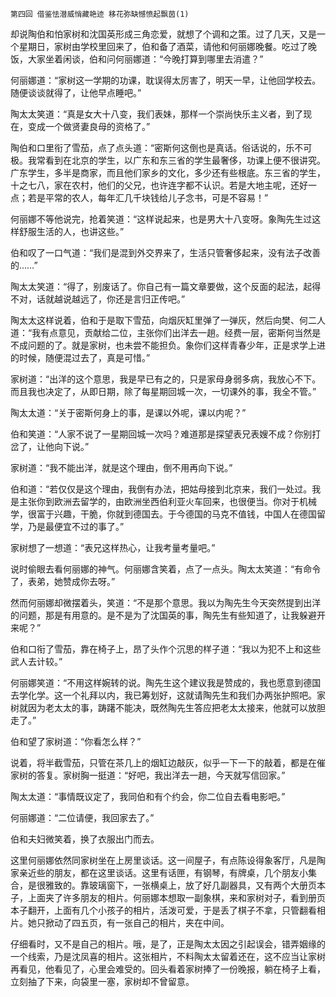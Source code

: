     第四回 借鉴怯潜威悄藏艳迹 移花弥缺憾愤起飘茵(1) 

   却说陶伯和怕家树和沈国英形成三角恋爱，就想了个调和之策。过了几天，又是一个星期日，家树由学校里回来了，伯和备了酒菜，请他和何丽娜晚餐。吃过了晚饭，大家坐着闲谈，伯和问何丽娜道：“今晚打算到哪里去消遣？”

   何丽娜道：“家树这一学期的功课，耽误得太厉害了，明天一早，让他回学校去。随便谈谈就得了，让他早点睡吧。”

   陶太太笑道：“真是女大十八变，我们表妹，那样一个崇尚快乐主义者，到了现在，变成一个做贤妻良母的资格了。”

   陶伯和口里衔了雪茄，点了点头道：“密斯何这倒也是真话。俗话说的，乐不可极。我常看到在北京的学生，以广东和东三省的学生最奢侈，功课上便不很讲究。广东学生，多半是商家，而且他们家乡的文化，多少还有些根底。东三省的学生，十之七八，家在农村，他们的父兄，也许连字都不认识。若是大地主呢，还好一点；若是平常的农人，每年汇几千块钱给儿子念书，可是不容易！”

   何丽娜不等他说完，抢着笑道：“这样说起来，也是男大十八变呀。象陶先生过这样舒服生活的人，也讲这些。”

   伯和叹了一口气道：“我们是混到外交界来了，生活只管奢侈起来，没有法子改善的……”

   陶太太笑道：“得了，别废话了。你自己有一篇文章要做，这个反面的起法，起得不对，话就越说越远了，你还是言归正传吧。”

   陶太太这样说着，伯和于是取下雪茄，向烟灰缸里弹了一弹灰，然后向樊、何二人道：“我有点意见，贡献给二位，主张你们出洋去一趟。经费一层，密斯何当然是不成问题的了。就是家树，也未尝不能担负。象你们这样青春少年，正是求学上进的时候，随便混过去了，真是可惜。”

   家树道：“出洋的这个意思，我是早已有之的，只是家母身弱多病，我放心不下。而且我也决定了，从即日期，除了每星期回城一次，一切课外的事，我全不管。”

   陶太太道：“关于密斯何身上的事，是课以外呢，课以内呢？”

   伯和笑道：“人家不说了一星期回城一次吗？难道那是探望表兄表嫂不成？你别打岔了，让他向下说。”

   家树道：“我不能出洋，就是这个理由，倒不用再向下说。”

   伯和道：“若仅仅是这个理由，我倒有办法，把姑母接到北京来，我们一处过。我是主张你到欧洲去留学的，由欧洲坐西伯利亚火车回来，也很便当。你对于机械学，很富于兴趣，干脆，你就到德国去。于今德国的马克不值钱，中国人在德国留学，乃是最便宜不过的事了。”

   家树想了一想道：“表兄这样热心，让我考量考量吧。”

   说时偷眼去看何丽娜的神气。何丽娜含笑着，点了一点头。陶太太笑道：“有命令了，表弟，她赞成你去呀。”

   然而何丽娜却微摆着头，笑道：“不是那个意思。我以为陶先生今天突然提到出洋的问题，那是有用意的。是不是为了沈国英的事，陶先生有些知道了，让我躲避开来呢？”

   伯和口衔了雪茄，靠在椅子上，昂了头作个沉思的样子道：“我以为犯不上和这些武人去计较。”

   何丽娜笑道：“不用这样婉转的说。陶先生这个建议我是赞成的，我也愿意到德国去学化学。这一个礼拜以内，我已筹划好，这就请陶先生和我们办两张护照吧。家树就因为老太太的事，踌躇不能决，既然陶先生答应把老太太接来，他就可以放胆走了。”

   伯和望了家树道：“你看怎么样？”

   说着，将半截雪茄，只管在茶几上的烟缸边敲灰，似乎一下一下的敲着，都是在催家树的答复。家树胸一挺道：“好吧，我出洋去一趟，今天就写信回家。”

   陶太太道：“事情既议定了，我同伯和有个约会，你二位自去看电影吧。”

   何丽娜道：“二位请便，我回家去了。”

   伯和夫妇微笑着，换了衣服出门而去。

   这里何丽娜依然同家树坐在上房里谈话。这一间屋子，有点陈设得象客厅，凡是陶家亲近些的朋友，都在这里谈话。这里有话匣，有钢琴，有牌桌，几个朋友小集合，是很雅致的。靠玻璃窗下，一张横桌上，放了好几副器具，又有两个大册页本子，上面夹了许多朋友的相片。何丽娜本想取一副象棋，来和家树对子，看到册页本子翻开，上面有几个小孩子的相片，活泼可爱，于是丢了棋子不拿，只管翻看相片。她只掀动了四五页，有一张自己的相片，夹在中间。

   仔细看时，又不是自己的相片。哦，是了，正是陶太太因之引起误会，错弄姻缘的一个线索，乃是沈凤喜的相片。这张相片，不料陶太太留着还在，这不应当让家树再看见，他看见了，心里会难受的。回头看着家树捧了一份晚报，躺在椅子上看，立刻抽了下来，向袋里一塞，家树却不曾留意。

